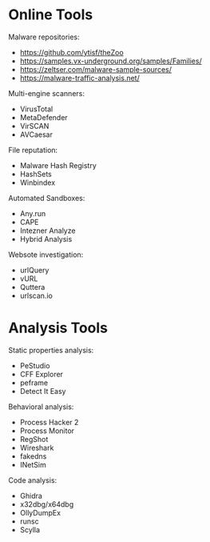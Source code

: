 # Online Tools
Malware repositories:
- https://github.com/ytisf/theZoo
- https://samples.vx-underground.org/samples/Families/
- https://zeltser.com/malware-sample-sources/
- https://malware-traffic-analysis.net/

Multi-engine scanners:
- VirusTotal 
- MetaDefender 
- VirSCAN 
- AVCaesar

File reputation:
- Malware Hash Registry
- HashSets
- Winbindex

Automated Sandboxes:
- Any.run
- CAPE
- Intezner Analyze
- Hybrid Analysis

Websote investigation:
- urlQuery
- vURL
- Quttera
- urlscan.io

# Analysis Tools

Static properties analysis:
- PeStudio
- CFF Explorer
- peframe
- Detect It Easy

Behavioral analysis:
- Process Hacker 2
- Process Monitor
- RegShot
- Wireshark
- fakedns
- INetSim

Code analysis:
- Ghidra
- x32dbg/x64dbg
- OllyDumpEx
- runsc
- Scylla